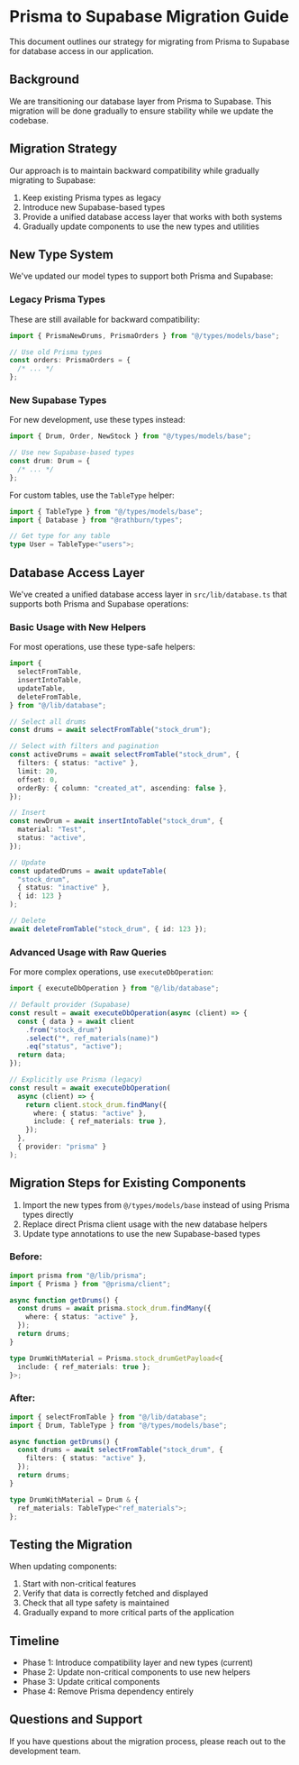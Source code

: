 # Prisma to Supabase Migration Guide

This document outlines our strategy for migrating from Prisma to Supabase for database access in our application.

## Background

We are transitioning our database layer from Prisma to Supabase. This migration will be done gradually to ensure stability while we update the codebase.

## Migration Strategy

Our approach is to maintain backward compatibility while gradually migrating to Supabase:

1. Keep existing Prisma types as legacy
2. Introduce new Supabase-based types
3. Provide a unified database access layer that works with both systems
4. Gradually update components to use the new types and utilities

## New Type System

We've updated our model types to support both Prisma and Supabase:

### Legacy Prisma Types

These are still available for backward compatibility:

```typescript
import { PrismaNewDrums, PrismaOrders } from "@/types/models/base";

// Use old Prisma types
const orders: PrismaOrders = {
  /* ... */
};
```

### New Supabase Types

For new development, use these types instead:

```typescript
import { Drum, Order, NewStock } from "@/types/models/base";

// Use new Supabase-based types
const drum: Drum = {
  /* ... */
};
```

For custom tables, use the `TableType` helper:

```typescript
import { TableType } from "@/types/models/base";
import { Database } from "@rathburn/types";

// Get type for any table
type User = TableType<"users">;
```

## Database Access Layer

We've created a unified database access layer in `src/lib/database.ts` that supports both Prisma and Supabase operations:

### Basic Usage with New Helpers

For most operations, use these type-safe helpers:

```typescript
import {
  selectFromTable,
  insertIntoTable,
  updateTable,
  deleteFromTable,
} from "@/lib/database";

// Select all drums
const drums = await selectFromTable("stock_drum");

// Select with filters and pagination
const activeDrums = await selectFromTable("stock_drum", {
  filters: { status: "active" },
  limit: 20,
  offset: 0,
  orderBy: { column: "created_at", ascending: false },
});

// Insert
const newDrum = await insertIntoTable("stock_drum", {
  material: "Test",
  status: "active",
});

// Update
const updatedDrums = await updateTable(
  "stock_drum",
  { status: "inactive" },
  { id: 123 }
);

// Delete
await deleteFromTable("stock_drum", { id: 123 });
```

### Advanced Usage with Raw Queries

For more complex operations, use `executeDbOperation`:

```typescript
import { executeDbOperation } from "@/lib/database";

// Default provider (Supabase)
const result = await executeDbOperation(async (client) => {
  const { data } = await client
    .from("stock_drum")
    .select("*, ref_materials(name)")
    .eq("status", "active");
  return data;
});

// Explicitly use Prisma (legacy)
const result = await executeDbOperation(
  async (client) => {
    return client.stock_drum.findMany({
      where: { status: "active" },
      include: { ref_materials: true },
    });
  },
  { provider: "prisma" }
);
```

## Migration Steps for Existing Components

1. Import the new types from `@/types/models/base` instead of using Prisma types directly
2. Replace direct Prisma client usage with the new database helpers
3. Update type annotations to use the new Supabase-based types

### Before:

```typescript
import prisma from "@/lib/prisma";
import { Prisma } from "@prisma/client";

async function getDrums() {
  const drums = await prisma.stock_drum.findMany({
    where: { status: "active" },
  });
  return drums;
}

type DrumWithMaterial = Prisma.stock_drumGetPayload<{
  include: { ref_materials: true };
}>;
```

### After:

```typescript
import { selectFromTable } from "@/lib/database";
import { Drum, TableType } from "@/types/models/base";

async function getDrums() {
  const drums = await selectFromTable("stock_drum", {
    filters: { status: "active" },
  });
  return drums;
}

type DrumWithMaterial = Drum & {
  ref_materials: TableType<"ref_materials">;
};
```

## Testing the Migration

When updating components:

1. Start with non-critical features
2. Verify that data is correctly fetched and displayed
3. Check that all type safety is maintained
4. Gradually expand to more critical parts of the application

## Timeline

- Phase 1: Introduce compatibility layer and new types (current)
- Phase 2: Update non-critical components to use new helpers
- Phase 3: Update critical components
- Phase 4: Remove Prisma dependency entirely

## Questions and Support

If you have questions about the migration process, please reach out to the development team.
